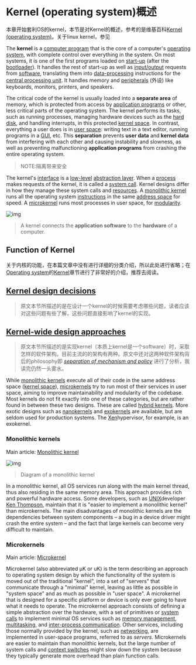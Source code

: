# Kernel (operating system)概述

本章开始套利OS的kernel，本节是对Kernel的概述，参考的是维基百科[Kernel (operating system)](https://en.wikipedia.org/wiki/Kernel_(operating_system))。关于linux kernel，参见

The **kernel** is a [computer program](https://en.wikipedia.org/wiki/Computer_program) that is the core of a computer's [operating system](https://en.wikipedia.org/wiki/Operating_system), with complete control over everything in the system. On most systems, it is one of the first programs loaded on [start-up](https://en.wikipedia.org/wiki/Booting) (after the [bootloader](https://en.wikipedia.org/wiki/Bootloader)). It handles the rest of start-up as well as [input/output](https://en.wikipedia.org/wiki/Input/output) requests from [software](https://en.wikipedia.org/wiki/Software), translating them into [data-processing](https://en.wikipedia.org/wiki/Data_processing) instructions for the [central processing unit](https://en.wikipedia.org/wiki/Central_processing_unit). It handles memory and [peripherals](https://en.wikipedia.org/wiki/Peripheral) (外设) like keyboards, monitors, printers, and speakers.

The critical code of the kernel is usually loaded into a **separate area** of memory, which is protected from access by [application programs](https://en.wikipedia.org/wiki/Application_software) or other, less critical parts of the operating system. The kernel performs its tasks, such as running processes, managing hardware devices such as the [hard disk](https://en.wikipedia.org/wiki/Hard_disk), and handling interrupts, in this protected [kernel space](https://en.wikipedia.org/wiki/Kernel_space). In contrast, everything a user does is in [user space](https://en.wikipedia.org/wiki/User_space): writing text in a text editor, running programs in a [GUI](https://en.wikipedia.org/wiki/Graphical_user_interface), etc. This **separation** prevents **user data** and **kernel data** from interfering with each other and causing instability and slowness, as well as preventing malfunctioning **application programs** from crashing the entire operating system.

> NOTE:隔离带来安全

The kernel's [interface](https://en.wikipedia.org/wiki/Application_programming_interface) is a [low-level](https://en.wikipedia.org/wiki/High-_and_low-level) [abstraction layer](https://en.wikipedia.org/wiki/Abstraction_layer). When a [process](https://en.wikipedia.org/wiki/Process_(computing)) makes requests of the kernel, it is called a [system call](https://en.wikipedia.org/wiki/System_call). Kernel designs differ in how they manage these system calls and [resources](https://en.wikipedia.org/wiki/Resource_(computer_science)). A [monolithic kernel](https://en.wikipedia.org/wiki/Monolithic_kernel) runs all the operating system [instructions](https://en.wikipedia.org/wiki/Instruction_set) in the same [address space](https://en.wikipedia.org/wiki/Address_space) for speed. A [microkernel](https://en.wikipedia.org/wiki/Microkernel) runs most processes in user space, for [modularity](https://en.wikipedia.org/wiki/Modular_programming). 



![img](https://upload.wikimedia.org/wikipedia/commons/thumb/8/8f/Kernel_Layout.svg/220px-Kernel_Layout.svg.png)

> A kernel connects the **application software** to the **hardware** of a computer.

## Function of Kernel

关于内核的功能，在本篇文章中没有进行详细的分类介绍，所以此处进行省略；在[Operating system](https://en.wikipedia.org/wiki/Operating_system)的[Kernel](https://en.wikipedia.org/wiki/Operating_system#Kernel)章节进行了非常好的介绍，推荐去阅读。



## [Kernel design decisions](https://en.wikipedia.org/wiki/Kernel_(operating_system)#Kernel_design_decisions)

> 原文本节所描述的是在设计一个kernel的时候需要考虑哪些问题，读者应该对这些问题有些了解，这些问题直接影响了kernel的实现。

## [Kernel-wide design approaches](https://en.wikipedia.org/wiki/Kernel_(operating_system)#Kernel-wide_design_approaches)

> 原文本节所描述的是实现kernel（本质上kernel是一个software）时，采取怎样的软件架构。目前主流的的架构有两种。原文中还对这两种软件架构背后的philosophy即 [*separation of mechanism and policy*](https://en.wikipedia.org/wiki/Separation_of_mechanism_and_policy)  进行了分析，我读完仍然一头雾水。

While [monolithic kernels](https://en.wikipedia.org/wiki/Monolithic_kernel) execute all of their code in the same address space ([kernel space](https://en.wikipedia.org/wiki/Kernel_space)), [microkernels](https://en.wikipedia.org/wiki/Microkernel) try to run most of their services in user space, aiming to improve maintainability and modularity of the codebase. Most kernels do not fit exactly into one of these categories, but are rather found in between these two designs. These are called [hybrid kernels](https://en.wikipedia.org/wiki/Hybrid_kernel). More exotic designs such as [nanokernels](https://en.wikipedia.org/wiki/Nanokernel) and [exokernels](https://en.wikipedia.org/wiki/Exokernel) are available, but are seldom used for production systems. The [Xen](https://en.wikipedia.org/wiki/Xen)hypervisor, for example, is an exokernel.



### Monolithic kernels

Main article: [Monolithic kernel](https://en.wikipedia.org/wiki/Monolithic_kernel)

![img](https://upload.wikimedia.org/wikipedia/commons/thumb/6/64/Kernel-simple.svg/170px-Kernel-simple.svg.png)



> Diagram of a monolithic kernel

In a monolithic kernel, all OS services run along with the main kernel thread, thus also residing in the same memory area. This approach provides rich and powerful hardware access. Some developers, such as [UNIX](https://en.wikipedia.org/wiki/Unix)developer [Ken Thompson](https://en.wikipedia.org/wiki/Ken_Thompson), maintain that it is "easier to implement a monolithic kernel" than microkernels. The main disadvantages of monolithic kernels are the dependencies between system components – a bug in a device driver might crash the entire system – and the fact that large kernels can become very difficult to maintain.



### Microkernels

Main article: [Microkernel](https://en.wikipedia.org/wiki/Microkernel)

Microkernel (also abbreviated μK or uK) is the term describing an approach to operating system design by which the functionality of the system is moved out of the traditional "kernel", into a set of "servers" that communicate through a "minimal" kernel, leaving as little as possible in "system space" and as much as possible in "user space". A microkernel that is designed for a specific platform or device is only ever going to have what it needs to operate. The microkernel approach consists of defining a simple abstraction over the hardware, with a set of primitives or [system calls](https://en.wikipedia.org/wiki/System_call) to implement minimal OS services such as [memory management](https://en.wikipedia.org/wiki/Memory_management), [multitasking](https://en.wikipedia.org/wiki/Computer_multitasking), and [inter-process communication](https://en.wikipedia.org/wiki/Inter-process_communication). Other services, including those normally provided by the kernel, such as [networking](https://en.wikipedia.org/wiki/Computer_networking), are implemented in user-space programs, referred to as *servers*. Microkernels are easier to maintain than monolithic kernels, but the large number of system calls and [context switches](https://en.wikipedia.org/wiki/Context_switch) might slow down the system because they typically generate more overhead than plain function calls.


